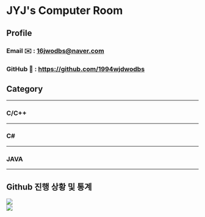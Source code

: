 # JYJ's Computer Room 

## Profile

<picture>
  <source srcset="images/animated-webp-supported.webp" type="image/webp" />
</picture>

### Email ✉️ : 16jwodbs@naver.com
### GitHub 💬 : https://github.com/1994wjdwodbs

## Category

---

### C/C++

---

### C#

---

### JAVA

---

## Github 진행 상황 및 통계
<p>
    <img src="https://github-readme-stats.vercel.app/api?username=1994wjdwodbs"><br/>
    <img src="https://github-readme-stats.vercel.app/api/top-langs/?username=1994wjdwodbs"><br/>
</p>
